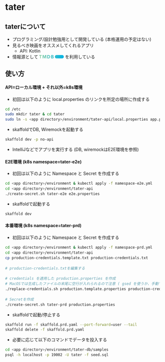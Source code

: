 # tater

## taterについて

* プログラミング/設計勉強用として開発している (本格運用の予定はない)
* 見るべき映画をオススメしてくれるアプリ
  * API: Kotlin
* 情報源として <a href="https://www.themoviedb.org/"><img src="tmdb-logo.svg" width="80" alt="The Movie DB Logo"></a> を利用している

## 使い方

#### API=ローカル環境 + それ以外=k8s環境

* 初回は以下のように local.properties のリンクを所定の場所に作成する

```bash
cd /etc
sudo mkdir tater & cd tater
sudo ln -s <app directory>/environment/tater-api/local.properties app.properties
```

* skaffoldでDB, Wiremockを起動する

```bash
skaffold dev -p no-api
```

* IntelliJなどでアプリを実行する (DB, wiremockはE2E環境を参照)

#### E2E環境 (k8s namespace=tater-e2e)

* 初回は以下のように Namespace と Secret を作成する

```bash
cd <app directory>/environment & kubectl apply -f namespace-e2e.yml
cd <app directory>/environment/tater-api
./create-secret.sh tater-e2e e2e.properties
```

* skaffoldで起動する

```bash
skaffold dev
```

#### 本番環境 (k8s namespace=tater-prd)

* 初回は以下のように Namespace と Secret を作成する

```bash
cd <app directory>/environment & kubectl apply -f namespace-prd.yml
cd <app directory>/environment/tater-api
cp production-credentials.template.txt production-credentials.txt

# production-credentials.txtを編集する

# credentials を適用した production.properties を作成
# MacOSでは生成したファイルの末尾に空行が入れられるので注意 ( gsed を使うか、手動で空行を消すこと)
./replace-credentials.sh production.template.properties production-credentials.txt production.properties

# Secretを作成
./create-secret.sh tater-prd production.properties
```

* skaffoldで起動/停止する

```bash
skaffold run -f skaffold.prd.yaml --port-forward=user --tail
skaffold delete -f skaffold.prd.yaml
```

* 必要に応じて以下のコマンドでデータを投入する

```bash
cd <app directory>/environment/tater-db/samples
psql -h localhost -p 19002 -U tater -f seed.sql
```